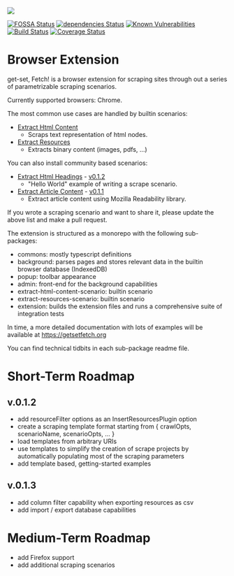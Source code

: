 <img src="https://get-set-fetch.github.io/get-set-fetch/logo.png">


[![FOSSA Status](https://app.fossa.io/api/projects/git%2Bgithub.com%2Fget-set-fetch%2Fget-set-fetch.svg?type=shield)](https://app.fossa.io/projects/git%2Bgithub.com%2Fget-set-fetch%2Fget-set-fetch?ref=badge_shield)
[![dependencies Status](https://david-dm.org/get-set-fetch/extension/status.svg)](https://david-dm.org/get-set-fetch/extension)
[![Known Vulnerabilities](https://snyk.io/test/github/get-set-fetch/extension/badge.svg?targetFile=package.json)](https://snyk.io/test/github/get-set-fetch/extension?targetFile=package.json)
[![Build Status](https://travis-ci.org/get-set-fetch/extension.svg?branch=master)](https://travis-ci.org/get-set-fetch/extension)
[![Coverage Status](https://coveralls.io/repos/github/get-set-fetch/extension/badge.svg?branch=master)](https://coveralls.io/github/get-set-fetch/extension?branch=master)

# Browser Extension
get-set, Fetch! is a browser extension for scraping sites through out a series of parametrizable scraping scenarios.

Currently supported browsers: Chrome.

The most common use cases are handled by builtin scenarios:
- [Extract Html Content](https://github.com/get-set-fetch/extension/tree/master/packages/scenarios/extract-html-content)
  - Scraps text representation of html nodes.
- [Extract Resources](https://github.com/get-set-fetch/extension/tree/master/packages/scenarios/extract-resources)
  - Extracts binary content (images, pdfs, ...)

You can also install community based scenarios:

- [Extract Html Headings](https://github.com/a1sabau/gsf-extension-extract-html-headings) - [v0.1.2](https://registry.npmjs.org/gsf-extension-extract-html-headings/0.1.2) 
  - "Hello World" example of writing a scrape scenario.
- [Extract Article Content](https://github.com/a1sabau/gsf-extension-readability/) - [v0.1.1](https://registry.npmjs.org/gsf-extension-readability//0.1.1) 
  - Extract article content using Mozilla Readability library.


If you wrote a scraping scenario and want to share it, please update the above list and make a pull request.

The extension is structured as a monorepo with the following sub-packages:
- commons: mostly typescript definitions
- background: parses pages and stores relevant data in the builtin browser database (IndexedDB)
- popup: toolbar appearance
- admin: front-end for the background capabilities
- extract-html-content-scenario: builtin scenario
- extract-resources-scenario: builtin scenario
- extension: builds the extension files and runs a comprehensive suite of integration tests

In time, a more detailed documentation with lots of examples will be available at https://getsetfetch.org

You can find technical tidbits in each sub-package readme file.

# Short-Term Roadmap

## v.0.1.2
  - add resourceFilter options as an InsertResourcesPlugin option  
  - create a scraping template format starting from { crawlOpts, scenarioName, scenarioOpts, ... }
  - load templates from arbitrary URIs
  - use templates to simplify the creation of scrape projects by automatically populating most of the scraping parameters
  - add template based, getting-started examples

## v.0.1.3
  - add column filter capability when exporting resources as csv
  - add import / export database capabilities

# Medium-Term Roadmap
  - add Firefox support
  - add additional scraping scenarios

